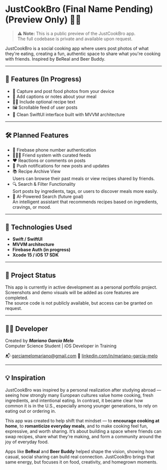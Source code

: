 # JustCookBro (Final Name Pending) (Preview Only) 🍳📸

> ⚠️ **Note:** This is a public preview of the JustCookBro app.  
> The full codebase is private and available upon request.

JustCookBro is a social cooking app where users post photos of what they're eating, creating a fun, authentic space to share what you're cooking with friends. Inspired by BeReal and Beer Buddy.

---

## 🔑 Features (In Progress)

- 📸 Capture and post food photos from your device
- 📝 Add captions or notes about your meal
- 🧑‍🍳 Include optional recipe text
- 🖼️ Scrollable feed of user posts
- 🎨 Clean SwiftUI interface built with MVVM architecture

---

## 🛠️ Planned Features

- 🔐 Firebase phone number authentication
- 🧑‍🤝‍🧑 Friend system with curated feeds
- ❤️ Reactions or comments on posts
- 🔔 Push notifications for new posts and updates
- 📚 Recipe Archive View  
  Users can browse their past meals or view recipes shared by friends.
- 🔍 Search & Filter Functionality  
  Sort posts by ingredients, tags, or users to discover meals more easily.
- 🤖 AI-Powered Search (future goal)  
  An intelligent assistant that recommends recipes based on ingredients, cravings, or mood.

---

## 🧪 Technologies Used

- **Swift / SwiftUI**
- **MVVM architecture**
- **Firebase Auth (in progress)**
- **Xcode 15 / iOS 17 SDK**

---

## 🚧 Project Status

This app is currently in active development as a personal portfolio project.  
Screenshots and demo visuals will be added as core features are completed.  
The source code is not publicly available, but access can be granted on request.

---

## 👨‍💻 Developer

Created by ***Mariano Garcia Melo***  
Computer Science Student | iOS Developer in Training

📬 garciamelomariano@gmail.com 
🔗 [linkedin.com/in/mariano-garcia-melo](https://www.linkedin.com/in/mariano-garcia-melo/)

---

## 💡 Inspiration

JustCookBro was inspired by a personal realization after studying abroad — seeing how strongly many European cultures value home cooking, fresh ingredients, and intentional eating. In contrast, it became clear how common it is in the U.S., especially among younger generations, to rely on eating out or ordering in.

This app was created to help shift that mindset — to **encourage cooking at home**, to **romanticize everyday meals**, and to make cooking feel fun, expressive, and worth sharing. It’s about building a space where friends can swap recipes, share what they’re making, and form a community around the joy of everyday food.

Apps like **BeReal** and **Beer Buddy** helped shape the vision, showing how casual, social sharing can build real connection. JustCookBro brings that same energy, but focuses it on food, creativity, and homegrown moments.
